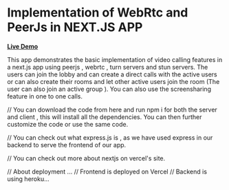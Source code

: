 # Implementation of WebRtc and PeerJs in NEXT.JS APP

**[Live Demo ](https://openvc-lobby-client.vercel.app/)**


This  app demonstrates the basic implementation of video calling features in a next.js app using peerjs , webrtc , turn servers and stun servers.
The users can join the lobby and can create a direct calls with the active users or can also create their rooms and let other active users join the room (The user can also join 
an active group ).
You can also use the screensharing feature in one to one calls.



// You can download the code from here and run
npm i for both the server and client , this will install all the dependencies.
You can then further customize the code or use the same code.

// You can check out what express.js is , as we have used express in our backend to serve the frontend of our app.


// You can check out more about nextjs on vercel's site.


// About deployment ...
// Frontend is deployed on Vercel
// Backend is using heroku...
